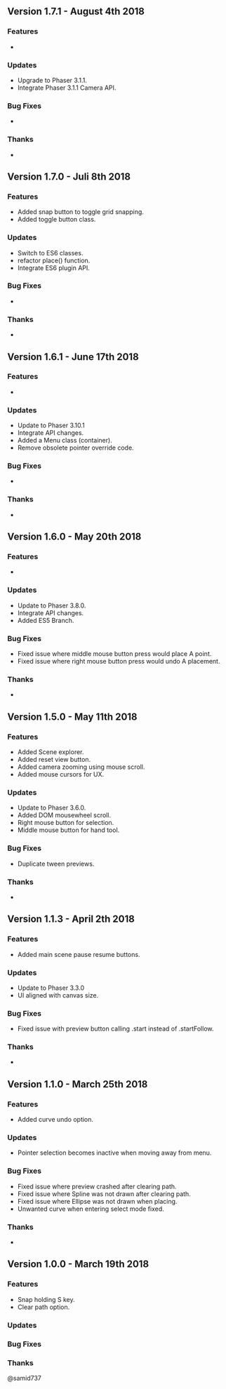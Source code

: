 ## Version 1.7.1 - August 4th 2018

### Features

- 

### Updates

- Upgrade to Phaser 3.1.1. 
- Integrate Phaser 3.1.1 Camera API.

### Bug Fixes

-

### Thanks

-

## Version 1.7.0 - Juli 8th 2018

### Features

- Added snap button to toggle grid snapping.
- Added toggle button class.

### Updates

- Switch to ES6 classes.
- refactor place() function. 
- Integrate ES6 plugin API.

### Bug Fixes

-

### Thanks

-

## Version 1.6.1 - June 17th 2018

### Features

- 

### Updates

- Update to Phaser 3.10.1
- Integrate API changes.
- Added a Menu class (container).
- Remove obsolete pointer override code. 

### Bug Fixes

-

### Thanks

-


## Version 1.6.0 - May 20th 2018

### Features

- 

### Updates

- Update to Phaser 3.8.0.
- Integrate API changes.
- Added ES5 Branch. 

### Bug Fixes

- Fixed issue where middle mouse button press would place A point.
- Fixed issue where right mouse button press would undo A placement.

### Thanks

-

## Version 1.5.0 - May 11th 2018

### Features

- Added Scene explorer.
- Added reset view button.
- Added camera zooming using mouse scroll.
- Added mouse cursors for UX.

### Updates

- Update to Phaser 3.6.0.
- Added DOM mousewheel scroll.
- Right mouse button for selection.
- Middle mouse button for hand tool.

### Bug Fixes

- Duplicate tween previews.

### Thanks

-

## Version 1.1.3 - April 2th 2018

### Features

- Added main scene pause resume buttons.

### Updates

- Update to Phaser 3.3.0
- UI aligned with canvas size.

### Bug Fixes

- Fixed issue with preview button calling .start instead of .startFollow.

### Thanks

-

## Version 1.1.0 - March 25th 2018

### Features

- Added curve undo option.

### Updates

- Pointer selection becomes inactive when moving away from menu.

### Bug Fixes

- Fixed issue where preview crashed after clearing path.
- Fixed issue where Spline was not drawn after clearing path.
- Fixed issue where Ellipse was not drawn when placing.
- Unwanted curve when entering select mode fixed.

### Thanks

-

## Version 1.0.0 - March 19th 2018

### Features

* Snap holding S key.
* Clear path option.

### Updates

### Bug Fixes

### Thanks

@samid737
